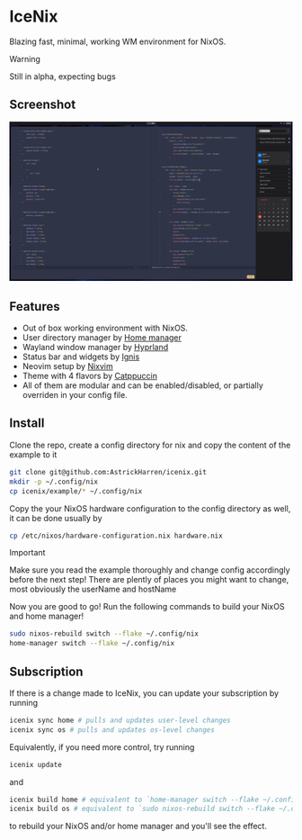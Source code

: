 # IceNix

Blazing fast, minimal, working WM environment for NixOS.

> [!WARNING]
> Still in alpha, expecting bugs

## Screenshot

![img](./assets/2025-01-12-211914_hyprshot.png)

## Features

- Out of box working environment with NixOS.
- User directory manager by [Home manager](https://nix-community.github.io/home-manager/options.xhtml)
- Wayland window manager by [Hyprland](https://wiki.hyprland.org/)
- Status bar and widgets by [Ignis](https://linkfrg.github.io/ignis/stable/index.html)
- Neovim setup by [Nixvim](https://nix-community.github.io/nixvim/)
- Theme with 4 flavors by [Catppuccin](https://catppuccin.com/)
- All of them are modular and can be enabled/disabled, or partially overriden in your config file. 


## Install

Clone the repo, create a config directory for nix and copy the content of the example to it
```sh
git clone git@github.com:AstrickHarren/icenix.git
mkdir -p ~/.config/nix
cp icenix/example/* ~/.config/nix
```

Copy the your NixOS hardware configuration to the config directory as well, it can be done usually by
```sh
cp /etc/nixos/hardware-configuration.nix hardware.nix
```

> [!IMPORTANT]
> Make sure you read the example thoroughly and change config accordingly before the next step!
> There are plently of places you might want to change, most obviously the userName and hostName

Now you are good to go! Run the following commands to build your NixOS and home manager!

```sh
sudo nixos-rebuild switch --flake ~/.config/nix 
home-manager switch --flake ~/.config/nix
```

## Subscription

If there is a change made to IceNix, you can update your subscription by running
```sh
icenix sync home # pulls and updates user-level changes
icenix sync os # pulls and updates os-level changes
```

Equivalently, if you need more control, try running
```sh
icenix update
```
and 

```sh
icenix build home # equivalent to `home-manager switch --flake ~/.config/nix`
icenix build os # equivalent to `sudo nixos-rebuild switch --flake ~/.config/nix`
```
to rebuild your NixOS and/or home manager and you'll see the effect.
